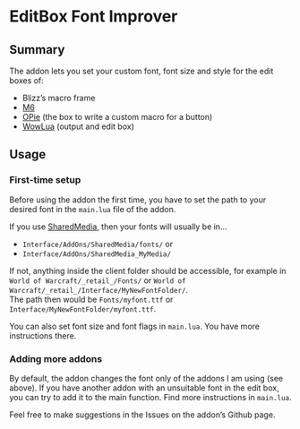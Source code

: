 # EditBox Font Improver

## Summary

The addon lets you set your custom font, font size and style for the edit boxes of: 

- Blizz’s macro frame
- [M6](https://www.curseforge.com/wow/addons/m6x)
- [OPie](https://www.curseforge.com/wow/addons/opie) (the box to write a custom macro for a button)
- [WowLua](https://www.wowinterface.com/downloads/info7366-WowLua.html) (output and edit box)

## Usage

### First-time setup

Before using the addon the first time, you have to set the path to your desired font in the `main.lua` file of the addon. 

If you use [SharedMedia](https://www.curseforge.com/wow/addons/sharedmedia), then your fonts will usually be in…
- `Interface/AddOns/SharedMedia/fonts/` or  
- `Interface/AddOns/SharedMedia_MyMedia/`

If not, anything inside the client folder should be accessible, for example in `World of Warcraft/_retail_/Fonts/` or `World of Warcraft/_retail_/Interface/MyNewFontFolder/`.  
The path then would be `Fonts/myfont.ttf` or `Interface/MyNewFontFolder/myfont.ttf`.

You can also set font size and font flags in `main.lua`. You have more instructions there. 

### Adding more addons

By default, the addon changes the font only of the addons I am using (see above). If you have another addon with an unsuitable font in the edit box, you can try to add it to the main function. Find more instructions in `main.lua`.

Feel free to make suggestions in the Issues on the addon’s Github page.

